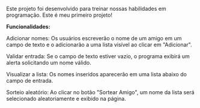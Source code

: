Este projeto foi desenvolvido para treinar nossas habilidades em programação. Este é meu primeiro projeto!

**Funcionalidades:**

Adicionar nomes: Os usuários escreverão o nome de um amigo em um campo de texto e o adicionarão a uma lista visível ao clicar em "Adicionar".

Validar entrada: Se o campo de texto estiver vazio, o programa exibirá um alerta solicitando um nome válido.

Visualizar a lista: Os nomes inseridos aparecerão em uma lista abaixo do campo de entrada.

Sorteio aleatório: Ao clicar no botão "Sortear Amigo", um nome da lista será selecionado aleatoriamente e exibido na página.
